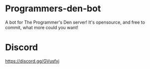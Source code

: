 # Programmers-den-bot
A bot for The Programmer's Den server! It's opensource, and free to commit, what more could you want!

# Discord
https://discord.gg/GVusfxj
